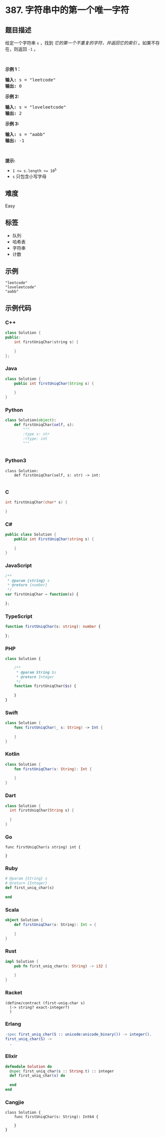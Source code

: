 # 387. 字符串中的第一个唯一字符

## 题目描述

<p>给定一个字符串&nbsp;<code>s</code>&nbsp;，找到 <em>它的第一个不重复的字符，并返回它的索引</em> 。如果不存在，则返回 <code>-1</code>&nbsp;。</p>

<p>&nbsp;</p>

<p><strong>示例 1：</strong></p>

<pre>
<strong>输入:</strong> s = "leetcode"
<strong>输出:</strong> 0
</pre>

<p><strong>示例 2:</strong></p>

<pre>
<strong>输入:</strong> s = "loveleetcode"
<strong>输出:</strong> 2
</pre>

<p><strong>示例 3:</strong></p>

<pre>
<strong>输入:</strong> s = "aabb"
<strong>输出:</strong> -1
</pre>

<p>&nbsp;</p>

<p><strong>提示:</strong></p>

<ul>
	<li><code>1 &lt;= s.length &lt;= 10<sup>5</sup></code></li>
	<li><code>s</code>&nbsp;只包含小写字母</li>
</ul>


## 难度

Easy

## 标签

- 队列
- 哈希表
- 字符串
- 计数

## 示例

```
"leetcode"
"loveleetcode"
"aabb"
```

## 示例代码

### C++

```cpp
class Solution {
public:
    int firstUniqChar(string s) {
        
    }
};
```

### Java

```java
class Solution {
    public int firstUniqChar(String s) {
        
    }
}
```

### Python

```python
class Solution(object):
    def firstUniqChar(self, s):
        """
        :type s: str
        :rtype: int
        """
        
```

### Python3

```python3
class Solution:
    def firstUniqChar(self, s: str) -> int:
        
```

### C

```c
int firstUniqChar(char* s) {
    
}
```

### C#

```csharp
public class Solution {
    public int FirstUniqChar(string s) {
        
    }
}
```

### JavaScript

```javascript
/**
 * @param {string} s
 * @return {number}
 */
var firstUniqChar = function(s) {
    
};
```

### TypeScript

```typescript
function firstUniqChar(s: string): number {
    
};
```

### PHP

```php
class Solution {

    /**
     * @param String $s
     * @return Integer
     */
    function firstUniqChar($s) {
        
    }
}
```

### Swift

```swift
class Solution {
    func firstUniqChar(_ s: String) -> Int {
        
    }
}
```

### Kotlin

```kotlin
class Solution {
    fun firstUniqChar(s: String): Int {
        
    }
}
```

### Dart

```dart
class Solution {
  int firstUniqChar(String s) {
    
  }
}
```

### Go

```golang
func firstUniqChar(s string) int {
    
}
```

### Ruby

```ruby
# @param {String} s
# @return {Integer}
def first_uniq_char(s)
    
end
```

### Scala

```scala
object Solution {
    def firstUniqChar(s: String): Int = {
        
    }
}
```

### Rust

```rust
impl Solution {
    pub fn first_uniq_char(s: String) -> i32 {
        
    }
}
```

### Racket

```racket
(define/contract (first-uniq-char s)
  (-> string? exact-integer?)
  )
```

### Erlang

```erlang
-spec first_uniq_char(S :: unicode:unicode_binary()) -> integer().
first_uniq_char(S) ->
  .
```

### Elixir

```elixir
defmodule Solution do
  @spec first_uniq_char(s :: String.t) :: integer
  def first_uniq_char(s) do
    
  end
end
```

### Cangjie

```cangjie
class Solution {
    func firstUniqChar(s: String): Int64 {

    }
}
```

